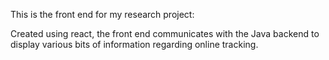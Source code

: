 This is the front end for my research project:

Created using react, the front end communicates with the Java backend to display various bits of information regarding
online tracking.